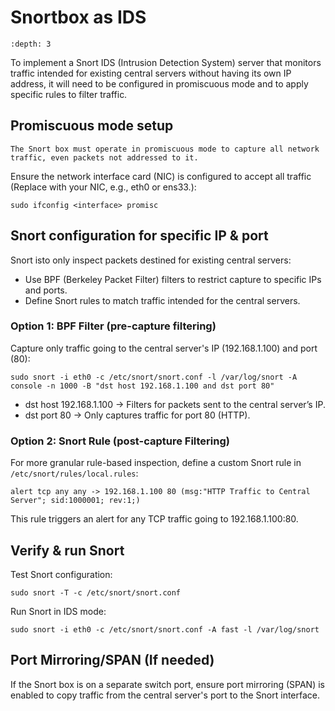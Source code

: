 # Snortbox as IDS

```{contents} Table of Contents
:depth: 3
```

To implement a Snort IDS (Intrusion Detection System) server that monitors traffic intended for existing central 
servers without having its own IP address, it will need to be configured in promiscuous mode and to apply specific 
rules to filter traffic. 

## Promiscuous mode setup

    The Snort box must operate in promiscuous mode to capture all network traffic, even packets not addressed to it.

Ensure the network interface card (NIC) is configured to accept all traffic (Replace <interface> with your NIC, 
e.g., eth0 or ens33.):

```
sudo ifconfig <interface> promisc
```

## Snort configuration for specific IP & port

Snort isto only inspect packets destined for existing central servers:

* Use BPF (Berkeley Packet Filter) filters to restrict capture to specific IPs and ports.
* Define Snort rules to match traffic intended for the central servers.

### Option 1: BPF Filter (pre-capture filtering)

Capture only traffic going to the central server's IP (192.168.1.100) and port (80):

```
sudo snort -i eth0 -c /etc/snort/snort.conf -l /var/log/snort -A console -n 1000 -B "dst host 192.168.1.100 and dst port 80"
```

* dst host 192.168.1.100 → Filters for packets sent to the central server’s IP.
* dst port 80 → Only captures traffic for port 80 (HTTP).

### Option 2: Snort Rule (post-capture Filtering)

For more granular rule-based inspection, define a custom Snort rule in `/etc/snort/rules/local.rules`:

```
alert tcp any any -> 192.168.1.100 80 (msg:"HTTP Traffic to Central Server"; sid:1000001; rev:1;)
```

This rule triggers an alert for any TCP traffic going to 192.168.1.100:80.

## Verify & run Snort

Test Snort configuration:

```
sudo snort -T -c /etc/snort/snort.conf
```

Run Snort in IDS mode:

```
sudo snort -i eth0 -c /etc/snort/snort.conf -A fast -l /var/log/snort
```

## Port Mirroring/SPAN (If needed)

If the Snort box is on a separate switch port, ensure port mirroring (SPAN) is enabled to copy traffic from the central 
server's port to the Snort interface.

